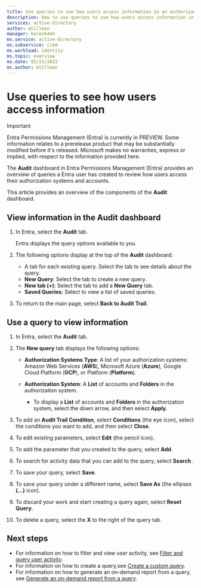 ```yaml
---
title: Use queries to see how users access information in an authorization system in Entra Permissions Management
description: How to use queries to see how users access information in an authorization system in Entra Permissions Management.
services: active-directory
author: mtillman
manager: karenh444
ms.service: active-directory
ms.subservice: ciem
ms.workload: identity
ms.topic: overview
ms.date: 02/23/2022
ms.author: mtillman
---
```


# Use queries to see how users access information

> [!IMPORTANT]
> Entra Permissions Management (Entra) is currently in PREVIEW.
> Some information relates to a prerelease product that may be substantially modified before it's released. Microsoft makes no warranties, express or implied, with respect to the information provided here.

The **Audit** dashboard in Entra Permissions Management (Entra) provides an overview of queries a Entra user has created to review how users access their authorization systems and accounts.

This article provides an overview of the components of the **Audit** dashboard.

## View information in the Audit dashboard


1. In Entra, select the **Audit** tab.

    Entra displays the query options available to you.

1. The following options display at the top of the **Audit** dashboard:

    - A tab for each existing query. Select the tab to see details about the query.
    - **New Query**: Select the tab to create a new query.
    - **New tab (+)**: Select the tab to add a **New Query** tab.
    - **Saved Queries**: Select to view a list of saved queries.

1. To return to the main page, select **Back to Audit Trail**.


## Use a query to view information

1. In Entra, select the **Audit** tab.
1. The **New query** tab displays the following options:

    - **Authorization Systems Type**: A list of your authorization systems: Amazon Web Services (**AWS**), Microsoft Azure (**Azure**), Google Cloud Platform (**GCP**), or Platform (**Platform**).

    - **Authorization System**: A **List** of accounts and **Folders** in the authorization system.

        - To display a **List** of accounts and **Folders** in the authorization system, select the down arrow, and then select **Apply**.

1. To add an **Audit Trail Condition**, select **Conditions** (the eye icon), select the conditions you want to add, and then select **Close**.

1. To edit existing parameters, select **Edit** (the pencil icon).

1. To add the parameter that you created to the query, select **Add**.

1. To search for activity data that you can add to the query, select **Search** .

1. To save your query, select **Save**.

1. To save your query under a different name, select **Save As** (the ellipses **(...)** icon).

1. To discard your work and start creating a query again, select **Reset Query**.

1. To delete a query, select the **X** to the right of the query tab.



## Next steps

- For information on how to filter and view user activity, see [Filter and query user activity](cloudknox-product-audit-trail.md).
- For information on how to create a query,see [Create a custom query](cloudknox-howto-create-custom-queries.md).
- For information on how to generate an on-demand report from a query, see [Generate an on-demand report from a query](cloudknox-howto-audit-trail-results.md).
